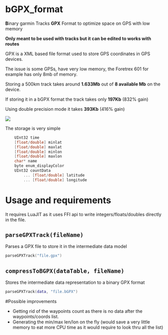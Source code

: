 # bGPX_format
**B**inary garmin Tracks **GPX** Format to optimize space on GPS with low memory

**Only meant to be used with tracks but it can be edited to works with routes**

GPX is a XML based file format used to store GPS coordinates in GPS devices.

The issue is some GPSs, have very low memory, the Foretrex 601 for example has only 8mb of memory.

Storing a 500km track takes around **1.633Mb** out of **8 available Mb** on the device.

If storing it in a bGPX format the track takes only **197Kb** (832% gain)

Using double precision mode it takes **393Kb** (416% gain)

![](https://i.imgur.com/LkLE74g.png)

The storage is very simple
```C
	UInt32 time
	[float/double] minlat
	[float/double] maxlat
	[float/double] minlon
	[float/double] maxlon
	char* name
	byte enum_displayColor
	UInt32 countData
		... [float/double] latitude
		... [float/double] longitude
  ```
  
  
  
  # Usage and requirements
  
  It requires LuaJIT as it uses FFI api to write integers/floats/doubles directly in the file.
  
  ## `parseGPXTrack(fileName)` 
  Parses a GPX file to store it in the intermediate data model
  
  ```Lua
  parseGPXTrack("file.gpx")
  ```
  
  
 ## `compressToBGPX(dataTable, fileName)`
 Stores the intermediate data representation to a binary GPX format
   ```Lua
  parseGPXTrack(data, "file.bGPX")
  ```
  
  
  
  #Possible improvements
  
* Getting rid of the waypoints count as there is no data after the waypoints/coords list.
* Generating the min/max len/lon on the fly (would save a very little memory to eat more CPU time as it would require to look thru all the list)
